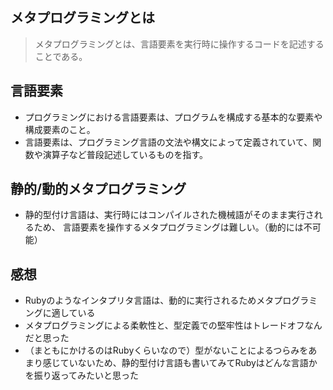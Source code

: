 ## メタプログラミングとは
> メタプログラミングとは、言語要素を実行時に操作するコードを記述することである。

## 言語要素
- プログラミングにおける言語要素は、プログラムを構成する基本的な要素や構成要素のこと。  
- 言語要素は、プログラミング言語の文法や構文によって定義されていて、関数や演算子など普段記述しているものを指す。

## 静的/動的メタプログラミング
- 静的型付け言語は、実行時にはコンパイルされた機械語がそのまま実行されるため、  言語要素を操作するメタプログラミングは難しい。（動的には不可能）  
  
  
## 感想
- Rubyのようなインタプリタ言語は、動的に実行されるためメタプログラミングに適している
- メタプログラミングによる柔軟性と、型定義での堅牢性はトレードオフなんだと思った
- （まともにかけるのはRubyくらいなので）型がないことによるつらみをあまり感じていないため、静的型付け言語も書いてみてRubyはどんな言語かを振り返ってみたいと思った